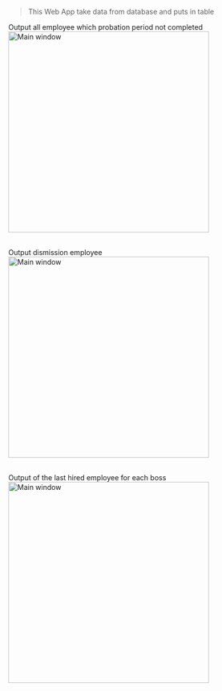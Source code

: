 > This Web App take data from database and puts in table

Output all employee which probation period not completed<br>
<img src = "https://github.com/BE-S/Screen/blob/main/Task/1.jpg?raw=true" width = "400" title = "Main window"><br><br>

Output dismission employee<br>
<img src = "https://github.com/BE-S/Screen/blob/main/Task/2.jpg?raw=true" width = "400" title = "Main window"><br><br>

Output of the last hired employee for each boss<br>
<img src = "https://github.com/BE-S/Screen/blob/main/Task/3.jpg?raw=true" width = "400" title = "Main window"><br><br>
